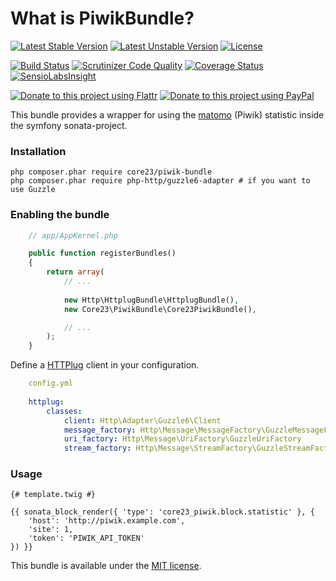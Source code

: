 What is PiwikBundle?
=============================
[![Latest Stable Version](https://poser.pugx.org/core23/piwik-bundle/v/stable)](https://packagist.org/packages/core23/piwik-bundle)
[![Latest Unstable Version](https://poser.pugx.org/core23/piwik-bundle/v/unstable)](https://packagist.org/packages/core23/piwik-bundle)
[![License](https://poser.pugx.org/core23/piwik-bundle/license)](https://packagist.org/packages/core23/piwik-bundle)

[![Build Status](https://travis-ci.org/core23/PiwikBundle.svg)](https://travis-ci.org/core23/PiwikBundle)
[![Scrutinizer Code Quality](https://scrutinizer-ci.com/g/core23/PiwikBundle/badges/quality-score.png?b=master)](https://scrutinizer-ci.com/g/core23/PiwikBundle)
[![Coverage Status](https://coveralls.io/repos/core23/PiwikBundle/badge.svg)](https://coveralls.io/r/core23/PiwikBundle)
[![SensioLabsInsight](https://insight.sensiolabs.com/projects/bf672b9b-c823-409d-b554-bed75eadab12/mini.png)](https://insight.sensiolabs.com/projects/bf672b9b-c823-409d-b554-bed75eadab12)

[![Donate to this project using Flattr](https://img.shields.io/badge/flattr-donate-yellow.svg)](https://flattr.com/profile/core23)
[![Donate to this project using PayPal](https://img.shields.io/badge/paypal-donate-yellow.svg)](https://paypal.me/gripp)

This bundle provides a wrapper for using the [matomo] (Piwik) statistic inside the symfony sonata-project.

### Installation

```
php composer.phar require core23/piwik-bundle
php composer.phar require php-http/guzzle6-adapter # if you want to use Guzzle
```

### Enabling the bundle

```php
    // app/AppKernel.php

    public function registerBundles()
    {
        return array(
            // ...
            
            new Http\HttplugBundle\HttplugBundle(),
            new Core23\PiwikBundle\Core23PiwikBundle(),

            // ...
        );
    }
```

Define a [HTTPlug] client in your configuration.

```yml
    config.yml
    
    httplug:
        classes:
            client: Http\Adapter\Guzzle6\Client
            message_factory: Http\Message\MessageFactory\GuzzleMessageFactory
            uri_factory: Http\Message\UriFactory\GuzzleUriFactory
            stream_factory: Http\Message\StreamFactory\GuzzleStreamFactory
```

### Usage

```twig
{# template.twig #}

{{ sonata_block_render({ 'type': 'core23_piwik.block.statistic' }, {
    'host': 'http://piwik.example.com',
    'site': 1,
    'token': 'PIWIK_API_TOKEN'
}) }}
```

This bundle is available under the [MIT license](LICENSE.md).

[HTTPlug]: http://docs.php-http.org/en/latest/index.html
[matomo]: https://matomo.org
